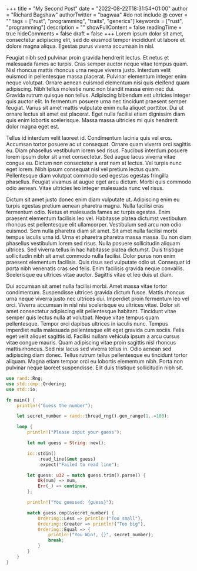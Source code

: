 +++
title = "My Second Post"
date = "2022-08-22T18:31:54+01:00"
author = "Richard Bagshaw"
authorTwitter = "bagwaa" #do not include @
cover = ""
tags = ["rust", "programming", "traits", "generics"]
keywords = ["rust", "programming"]
description = ""
showFullContent = false
readingTime = true
hideComments = false
draft = false
+++
Lorem ipsum dolor sit amet, consectetur adipiscing elit, sed do eiusmod tempor incididunt ut labore et dolore magna aliqua. Egestas purus viverra accumsan in nisl.

Feugiat nibh sed pulvinar proin gravida hendrerit lectus. Et netus et malesuada fames ac turpis. Cras semper auctor neque vitae tempus quam. Nisl rhoncus mattis rhoncus urna neque viverra justo. Interdum velit euismod in pellentesque massa placerat. Pulvinar elementum integer enim neque volutpat. Ornare aenean euismod elementum nisi quis eleifend quam adipiscing. Nibh tellus molestie nunc non blandit massa enim nec dui. Gravida rutrum quisque non tellus. Adipiscing bibendum est ultricies integer quis auctor elit. In fermentum posuere urna nec tincidunt praesent semper feugiat. Varius sit amet mattis vulputate enim nulla aliquet porttitor. Dui ut ornare lectus sit amet est placerat. Eget nulla facilisi etiam dignissim diam quis enim lobortis scelerisque. Massa massa ultricies mi quis hendrerit dolor magna eget est.

Tellus id interdum velit laoreet id. Condimentum lacinia quis vel eros. Accumsan tortor posuere ac ut consequat. Ornare quam viverra orci sagittis eu. Diam phasellus vestibulum lorem sed risus. Faucibus interdum posuere lorem ipsum dolor sit amet consectetur. Sed augue lacus viverra vitae congue eu. Dictum non consectetur a erat nam at lectus. Vel turpis nunc eget lorem. Nibh ipsum consequat nisl vel pretium lectus quam. Pellentesque diam volutpat commodo sed egestas egestas fringilla phasellus. Feugiat vivamus at augue eget arcu dictum. Morbi quis commodo odio aenean. Vitae ultricies leo integer malesuada nunc vel risus.

Dictum sit amet justo donec enim diam vulputate ut. Adipiscing enim eu turpis egestas pretium aenean pharetra magna. Nulla facilisi cras fermentum odio. Netus et malesuada fames ac turpis egestas. Enim praesent elementum facilisis leo vel. Habitasse platea dictumst vestibulum rhoncus est pellentesque elit ullamcorper. Vestibulum sed arcu non odio euismod. Sem nulla pharetra diam sit amet. Sit amet nulla facilisi morbi tempus iaculis urna id. Urna et pharetra pharetra massa massa. Eu non diam phasellus vestibulum lorem sed risus. Nulla posuere sollicitudin aliquam ultrices. Sed viverra tellus in hac habitasse platea dictumst. Duis tristique sollicitudin nibh sit amet commodo nulla facilisi. Dolor purus non enim praesent elementum facilisis. Quis risus sed vulputate odio ut. Consequat id porta nibh venenatis cras sed felis. Enim facilisis gravida neque convallis. Scelerisque eu ultrices vitae auctor. Sagittis vitae et leo duis ut diam.

Dui accumsan sit amet nulla facilisi morbi. Amet massa vitae tortor condimentum. Suspendisse ultrices gravida dictum fusce. Mattis rhoncus urna neque viverra justo nec ultrices dui. Imperdiet proin fermentum leo vel orci. Viverra accumsan in nisl nisi scelerisque eu ultrices vitae. Dolor sit amet consectetur adipiscing elit pellentesque habitant. Tincidunt vitae semper quis lectus nulla at volutpat. Neque vitae tempus quam pellentesque. Tempor orci dapibus ultrices in iaculis nunc. Tempus imperdiet nulla malesuada pellentesque elit eget gravida cum sociis. Felis eget velit aliquet sagittis id. Facilisi nullam vehicula ipsum a arcu cursus vitae congue mauris. Quam adipiscing vitae proin sagittis nisl rhoncus mattis rhoncus. Sed nisi lacus sed viverra tellus in. Odio aenean sed adipiscing diam donec. Tellus rutrum tellus pellentesque eu tincidunt tortor aliquam. Magna etiam tempor orci eu lobortis elementum nibh. Porta non pulvinar neque laoreet suspendisse. Elit duis tristique sollicitudin nibh sit.

```rust
use rand::Rng;
use std::cmp::Ordering;
use std::io;

fn main() {
    println!("Guess the number");

    let secret_number = rand::thread_rng().gen_range(1..=100);

    loop {
        println!("Please input your guess");

        let mut guess = String::new();

        io::stdin()
            .read_line(&mut guess)
            .expect("Failed to read line");

        let guess: u32 = match guess.trim().parse() {
            Ok(num) => num,
            Err(_) => continue,
        };

        println!("You guessed: {guess}");

        match guess.cmp(&secret_number) {
            Ordering::Less => println!("Too small"),
            Ordering::Greater => println!("Too big"),
            Ordering::Equal => {
                println!("You Win!, {}", secret_number);
                break;
            }
        }
    }
}

```


